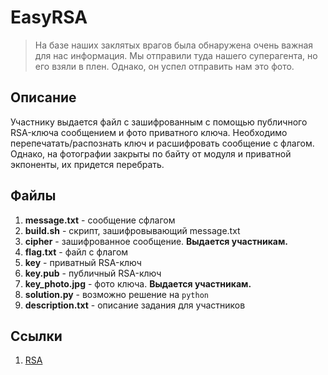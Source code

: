 EasyRSA
=======

> На базе наших заклятых врагов была обнаружена очень важная для нас информация.
> Мы отправили туда нашего суперагента, но его взяли в плен. Однако, он успел
> отправить нам это фото.

Описание
--------
Участнику выдается файл с зашифрованным с помощью публичного RSA-ключа сообщением и фото
приватного ключа. Необходимо перепечатать/распознать ключ и расшифровать сообщение с флагом.
Однако, на фотографии закрыты по байту от модуля и приватной экпоненты, их придется перебрать.

Файлы
-----
1. **message.txt** - сообщение  сфлагом
2. **build.sh** - скрипт, зашифровывающий message.txt
3. **cipher** - зашифрованное сообщение. **Выдается участникам.**
4. **flag.txt** - файл с флагом
5. **key** - приватный RSA-ключ
6. **key.pub** - публичный RSA-ключ
7. **key_photo.jpg** - фото ключа. **Выдается участникам.**
8. **solution.py** - возможно решение на `python`
9. **description.txt** - описание задания для участников

Ссылки
------
1. [RSA](https://ru.wikipedia.org/wiki/RSA)
